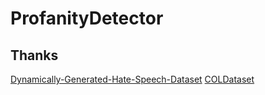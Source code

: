 # ProfanityDetector

## Thanks
[Dynamically-Generated-Hate-Speech-Dataset](https://github.com/bvidgen/Dynamically-Generated-Hate-Speech-Dataset)
[COLDataset](https://github.com/thu-coai/COLDataset)